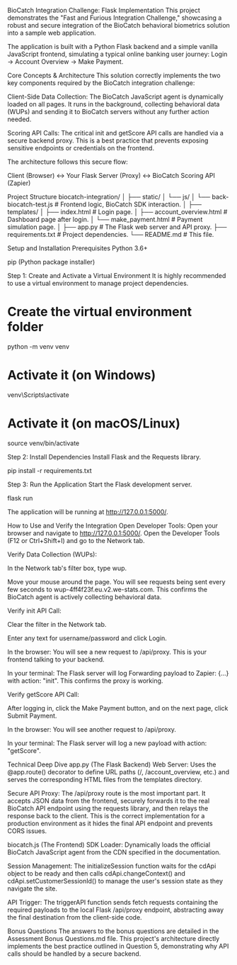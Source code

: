BioCatch Integration Challenge: Flask Implementation
This project demonstrates the "Fast and Furious Integration Challenge," showcasing a robust and secure integration of the BioCatch behavioral biometrics solution into a sample web application.

The application is built with a Python Flask backend and a simple vanilla JavaScript frontend, simulating a typical online banking user journey: Login -> Account Overview -> Make Payment.

Core Concepts & Architecture
This solution correctly implements the two key components required by the BioCatch integration challenge:

Client-Side Data Collection: The BioCatch JavaScript agent is dynamically loaded on all pages. It runs in the background, collecting behavioral data (WUPs) and sending it to BioCatch servers without any further action needed.

Scoring API Calls: The critical init and getScore API calls are handled via a secure backend proxy. This is a best practice that prevents exposing sensitive endpoints or credentials on the frontend.

The architecture follows this secure flow:

Client (Browser) ↔ Your Flask Server (Proxy) ↔ BioCatch Scoring API (Zapier)

Project Structure
biocatch-integration/
│
├── static/
│   └── js/
│       └── back-biocatch-test.js       # Frontend logic, BioCatch SDK interaction.
│
├── templates/
│   ├── index.html            # Login page.
│   ├── account_overview.html # Dashboard page after login.
│   └── make_payment.html     # Payment simulation page.
│
├── app.py                    # The Flask web server and API proxy.
├── requirements.txt          # Project dependencies.
└── README.md                 # This file.

Setup and Installation
Prerequisites
Python 3.6+

pip (Python package installer)

Step 1: Create and Activate a Virtual Environment
It is highly recommended to use a virtual environment to manage project dependencies.

# Create the virtual environment folder
python -m venv venv

# Activate it (on Windows)
venv\Scripts\activate

# Activate it (on macOS/Linux)
source venv/bin/activate

Step 2: Install Dependencies
Install Flask and the Requests library.

pip install -r requirements.txt

Step 3: Run the Application
Start the Flask development server.

flask run

The application will be running at http://127.0.0.1:5000/.

How to Use and Verify the Integration
Open Developer Tools: Open your browser and navigate to http://127.0.0.1:5000/. Open the Developer Tools (F12 or Ctrl+Shift+I) and go to the Network tab.

Verify Data Collection (WUPs):

In the Network tab's filter box, type wup.

Move your mouse around the page. You will see requests being sent every few seconds to wup-4ff4f23f.eu.v2.we-stats.com. This confirms the BioCatch agent is actively collecting behavioral data.

Verify init API Call:

Clear the filter in the Network tab.

Enter any text for username/password and click Login.

In the browser: You will see a new request to /api/proxy. This is your frontend talking to your backend.

In your terminal: The Flask server will log Forwarding payload to Zapier: {...} with action: "init". This confirms the proxy is working.

Verify getScore API Call:

After logging in, click the Make Payment button, and on the next page, click Submit Payment.

In the browser: You will see another request to /api/proxy.

In your terminal: The Flask server will log a new payload with action: "getScore".

Technical Deep Dive
app.py (The Flask Backend)
Web Server: Uses the @app.route() decorator to define URL paths (/, /account_overview, etc.) and serves the corresponding HTML files from the templates directory.

Secure API Proxy: The /api/proxy route is the most important part. It accepts JSON data from the frontend, securely forwards it to the real BioCatch API endpoint using the requests library, and then relays the response back to the client. This is the correct implementation for a production environment as it hides the final API endpoint and prevents CORS issues.

biocatch.js (The Frontend)
SDK Loader: Dynamically loads the official BioCatch JavaScript agent from the CDN specified in the documentation.

Session Management: The initializeSession function waits for the cdApi object to be ready and then calls cdApi.changeContext() and cdApi.setCustomerSessionId() to manage the user's session state as they navigate the site.

API Trigger: The triggerAPI function sends fetch requests containing the required payloads to the local Flask /api/proxy endpoint, abstracting away the final destination from the client-side code.

Bonus Questions
The answers to the bonus questions are detailed in the Assessment Bonus Questions.md file. This project's architecture directly implements the best practice outlined in Question 5, demonstrating why API calls should be handled by a secure backend.
